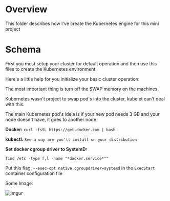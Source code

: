 # Overview

This folder describes how I've create the Kubernetes engine for this mini project

# Schema

First you must setup your cluster for default operation and then use this files to create the Kubernetes environment

Here's a little help for you initialize your basic cluster operation:


The most important thing is turn off the SWAP memory on the machines.


Kubernetes wasn't project to swap pod's into the cluster, kubelet can't deal with this.


The main Kubernetes pod's ideia is if your new pod needs 3 GB and your node doesn't have, it goes to another node.


**Docker:** `curl -fsSL https://get.docker.com | bash`

**kubectl:** `See a way are you'll install on your distribution`

**Set docker cgroup driver to SystemD:**

`find /etc -type f,l -name "*docker.service*""`

Put this flag: `--exec-opt native.cgroupdriver=systemd` in the `ExecStart` container configuration file

Some Image:

![Imgur](https://i.imgur.com/QGvld6Y.jpg)
